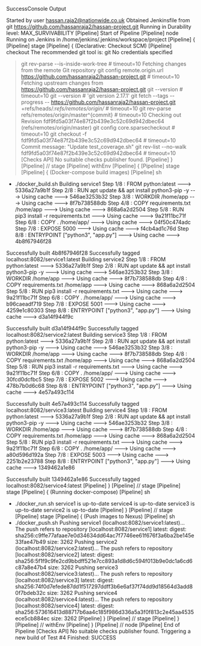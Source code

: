 SuccessConsole Output

Started by user hassan.raja2@nationwide.co.uk
Obtained Jenkinsfile from git https://github.com/hassanraja2/hassan-project.git
Running in Durability level: MAX_SURVIVABILITY
[Pipeline] Start of Pipeline
[Pipeline] node
Running on Jenkins in /home/jenkins/.jenkins/workspace/project
[Pipeline] {
[Pipeline] stage
[Pipeline] { (Declarative: Checkout SCM)
[Pipeline] checkout
The recommended git tool is: git
No credentials specified
 > git rev-parse --is-inside-work-tree # timeout=10
Fetching changes from the remote Git repository
 > git config remote.origin.url https://github.com/hassanraja2/hassan-project.git # timeout=10
Fetching upstream changes from https://github.com/hassanraja2/hassan-project.git
 > git --version # timeout=10
 > git --version # 'git version 2.17.1'
 > git fetch --tags --progress -- https://github.com/hassanraja2/hassan-project.git +refs/heads/*:refs/remotes/origin/* # timeout=10
 > git rev-parse refs/remotes/origin/master^{commit} # timeout=10
Checking out Revision fdf9fd5a03f74e87f2b439e3c52c69d942dbec64 (refs/remotes/origin/master)
 > git config core.sparsecheckout # timeout=10
 > git checkout -f fdf9fd5a03f74e87f2b439e3c52c69d942dbec64 # timeout=10
Commit message: "Update test_coverage.sh"
 > git rev-list --no-walk fdf9fd5a03f74e87f2b439e3c52c69d942dbec64 # timeout=10
[Checks API] No suitable checks publisher found.
[Pipeline] }
[Pipeline] // stage
[Pipeline] withEnv
[Pipeline] {
[Pipeline] stage
[Pipeline] { (Docker-compose build images)
[Pipeline] sh
+ ./docker_build.sh
Building service1
Step 1/8 : FROM python:latest
 ---> 5336a27a9b1f
Step 2/8 : RUN apt update && apt install python3-pip -y
 ---> Using cache
 ---> 546ae3253b32
Step 3/8 : WORKDIR /home/app
 ---> Using cache
 ---> 8f7b738588db
Step 4/8 : COPY requirements.txt /home/app
 ---> Using cache
 ---> 868a6a2d2504
Step 5/8 : RUN pip3 install -r requirements.txt
 ---> Using cache
 ---> 9a21f11bc71f
Step 6/8 : COPY . /home/app/
 ---> Using cache
 ---> 04f50c474adc
Step 7/8 : EXPOSE 5000
 ---> Using cache
 ---> f4cb4ad1c76d
Step 8/8 : ENTRYPOINT ["python3", "app.py"]
 ---> Using cache
 ---> 4b8f67946f28

Successfully built 4b8f67946f28
Successfully tagged localhost:8082/service1:latest
Building service2
Step 1/8 : FROM python:latest
 ---> 5336a27a9b1f
Step 2/8 : RUN apt update && apt install python3-pip -y
 ---> Using cache
 ---> 546ae3253b32
Step 3/8 : WORKDIR /home/app
 ---> Using cache
 ---> 8f7b738588db
Step 4/8 : COPY requirements.txt /home/app
 ---> Using cache
 ---> 868a6a2d2504
Step 5/8 : RUN pip3 install -r requirements.txt
 ---> Using cache
 ---> 9a21f11bc71f
Step 6/8 : COPY . /home/app/
 ---> Using cache
 ---> b96caeadf719
Step 7/8 : EXPOSE 5001
 ---> Using cache
 ---> 4259e1c80303
Step 8/8 : ENTRYPOINT ["python3", "app.py"]
 ---> Using cache
 ---> d3a14f944f9c

Successfully built d3a14f944f9c
Successfully tagged localhost:8082/service2:latest
Building service3
Step 1/8 : FROM python:latest
 ---> 5336a27a9b1f
Step 2/8 : RUN apt update && apt install python3-pip -y
 ---> Using cache
 ---> 546ae3253b32
Step 3/8 : WORKDIR /home/app
 ---> Using cache
 ---> 8f7b738588db
Step 4/8 : COPY requirements.txt /home/app
 ---> Using cache
 ---> 868a6a2d2504
Step 5/8 : RUN pip3 install -r requirements.txt
 ---> Using cache
 ---> 9a21f11bc71f
Step 6/8 : COPY . /home/app/
 ---> Using cache
 ---> 30fcd0dcfbc5
Step 7/8 : EXPOSE 5002
 ---> Using cache
 ---> 478b7b0d6c68
Step 8/8 : ENTRYPOINT ["python3", "app.py"]
 ---> Using cache
 ---> 4e57a493c114

Successfully built 4e57a493c114
Successfully tagged localhost:8082/service3:latest
Building service4
Step 1/8 : FROM python:latest
 ---> 5336a27a9b1f
Step 2/8 : RUN apt update && apt install python3-pip -y
 ---> Using cache
 ---> 546ae3253b32
Step 3/8 : WORKDIR /home/app
 ---> Using cache
 ---> 8f7b738588db
Step 4/8 : COPY requirements.txt /home/app
 ---> Using cache
 ---> 868a6a2d2504
Step 5/8 : RUN pip3 install -r requirements.txt
 ---> Using cache
 ---> 9a21f11bc71f
Step 6/8 : COPY . /home/app/
 ---> Using cache
 ---> a80d596d192a
Step 7/8 : EXPOSE 5003
 ---> Using cache
 ---> 2251b2e23788
Step 8/8 : ENTRYPOINT ["python3", "app.py"]
 ---> Using cache
 ---> 1349462a1e86

Successfully built 1349462a1e86
Successfully tagged localhost:8082/service4:latest
[Pipeline] }
[Pipeline] // stage
[Pipeline] stage
[Pipeline] { (Running docker-compose)
[Pipeline] sh
+ ./docker_run.sh
service1 is up-to-date
service4 is up-to-date
service3 is up-to-date
service2 is up-to-date
[Pipeline] }
[Pipeline] // stage
[Pipeline] stage
[Pipeline] { (Push images to Nexus)
[Pipeline] sh
+ ./docker_push.sh
Pushing service1 (localhost:8082/service1:latest)...
The push refers to repository [localhost:8082/service1]
latest: digest: sha256:c9ffe77afaae7e0d34634dd64ac7f7746ee61f676f3a6ba2be145e33fae47b49 size: 3262
Pushing service2 (localhost:8082/service2:latest)...
The push refers to repository [localhost:8082/service2]
latest: digest: sha256:5f1f9c9fe2cd9bbdff521e7cc893a1d8d6c594f013b9e0dc1a6cd6c87a8e47b4 size: 3262
Pushing service3 (localhost:8082/service3:latest)...
The push refers to repository [localhost:8082/service3]
latest: digest: sha256:74f0d7efede87dd1f517297ddff3b6e6af37f74dd9d18564d3add80f7bdeb32c size: 3262
Pushing service4 (localhost:8082/service4:latest)...
The push refers to repository [localhost:8082/service4]
latest: digest: sha256:573616413d88717b6aa4c185f986d336a5a3f0f813c2e45aa4535ece5cb884ec size: 3262
[Pipeline] }
[Pipeline] // stage
[Pipeline] }
[Pipeline] // withEnv
[Pipeline] }
[Pipeline] // node
[Pipeline] End of Pipeline
[Checks API] No suitable checks publisher found.
Triggering a new build of Test #4
Finished: SUCCESS
